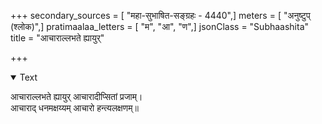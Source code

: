 +++
secondary_sources = [ "महा-सुभाषित-सङ्ग्रहः - 4440",]
meters = [ "अनुष्टुप् (श्लोक)",]
pratimaalaa_letters = [ "म", "आ", "ण",]
jsonClass = "Subhaashita"
title = "आचाराल्लभते ह्यायुर्"

+++

<details open><summary>Text</summary>

आचाराल्लभते ह्यायुर् आचारादीप्सितां प्रजाम्।  
आचाराद् धनमक्षय्यम् आचारो हन्त्यलक्षणम्॥
</details>
